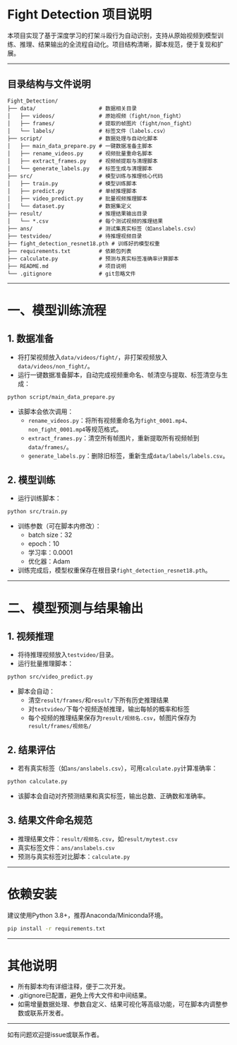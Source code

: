 # Fight Detection 项目说明

本项目实现了基于深度学习的打架斗殴行为自动识别，支持从原始视频到模型训练、推理、结果输出的全流程自动化。项目结构清晰，脚本规范，便于复现和扩展。

---

## 目录结构与文件说明

```
Fight_Detection/
├── data/                    # 数据相关目录
│   ├── videos/              # 原始视频（fight/non_fight）
│   ├── frames/              # 提取的帧图片（fight/non_fight）
│   └── labels/              # 标签文件（labels.csv）
├── script/                  # 数据处理与自动化脚本
│   ├── main_data_prepare.py # 一键数据准备主脚本
│   ├── rename_videos.py     # 视频批量重命名脚本
│   ├── extract_frames.py    # 视频帧提取与清理脚本
│   └── generate_labels.py   # 标签生成与清理脚本
├── src/                     # 模型训练与推理核心代码
│   ├── train.py             # 模型训练脚本
│   ├── predict.py           # 单帧推理脚本
│   ├── video_predict.py     # 批量视频推理脚本
│   └── dataset.py           # 数据集定义
├── result/                  # 推理结果输出目录
│   └── *.csv                # 每个测试视频的推理结果
├── ans/                     # 测试集真实标签（如anslabels.csv）
├── testvideo/               # 待推理视频目录
├── fight_detection_resnet18.pth # 训练好的模型权重
├── requirements.txt         # 依赖包列表
├── calculate.py             # 预测与真实标签准确率计算脚本
├── README.md                # 项目说明
└── .gitignore               # git忽略文件
```

---

# 一、模型训练流程

## 1. 数据准备

- 将打架视频放入`data/videos/fight/`，非打架视频放入`data/videos/non_fight/`。
- 运行一键数据准备脚本，自动完成视频重命名、帧清空与提取、标签清空与生成：

```bash
python script/main_data_prepare.py
```
- 该脚本会依次调用：
  - `rename_videos.py`：将所有视频重命名为`fight_0001.mp4`、`non_fight_0001.mp4`等规范格式。
  - `extract_frames.py`：清空所有帧图片，重新提取所有视频帧到`data/frames/`。
  - `generate_labels.py`：删除旧标签，重新生成`data/labels/labels.csv`。

## 2. 模型训练

- 运行训练脚本：

```bash
python src/train.py
```
- 训练参数（可在脚本内修改）：
  - batch size：32
  - epoch：10
  - 学习率：0.0001
  - 优化器：Adam
- 训练完成后，模型权重保存在根目录`fight_detection_resnet18.pth`。

---

# 二、模型预测与结果输出

## 1. 视频推理

- 将待推理视频放入`testvideo/`目录。
- 运行批量推理脚本：

```bash
python src/video_predict.py
```
- 脚本会自动：
  - 清空`result/frames/`和`result/`下所有历史推理结果
  - 对`testvideo/`下每个视频逐帧推理，输出每帧的概率和标签
  - 每个视频的推理结果保存为`result/视频名.csv`，帧图片保存为`result/frames/视频名/`

## 2. 结果评估

- 若有真实标签（如`ans/anslabels.csv`），可用`calculate.py`计算准确率：

```bash
python calculate.py
```
- 该脚本会自动对齐预测结果和真实标签，输出总数、正确数和准确率。

## 3. 结果文件命名规范

- 推理结果文件：`result/视频名.csv`，如`result/mytest.csv`
- 真实标签文件：`ans/anslabels.csv`
- 预测与真实标签对比脚本：`calculate.py`

---

# 依赖安装

建议使用Python 3.8+，推荐Anaconda/Miniconda环境。

```bash
pip install -r requirements.txt
```

---

# 其他说明

- 所有脚本均有详细注释，便于二次开发。
- .gitignore已配置，避免上传大文件和中间结果。
- 如需增量数据处理、参数自定义、结果可视化等高级功能，可在脚本内调整参数或联系开发者。

---

如有问题欢迎提issue或联系作者。 